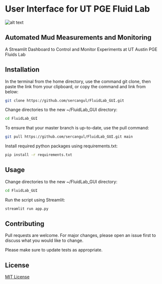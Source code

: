 # User Interface for UT PGE Fluid Lab

![alt text](https://github.com/sercangul/FluidLab_GUI/blob/main/screenshot.PNG "Logo Title Text 1")

## Automated Mud Measurements and Monitoring

A Streamlit Dashboard to Control and Monitor Experiments at UT Austin PGE Fluids Lab

## Installation

In the  terminal from the home directory, use the command git clone, then paste the link from your clipboard, or copy the command and link from below:

```bash
git clone https://github.com/sercangul/FluidLab_GUI.git
```

Change directories to the new ~/FluidLab_GUI directory:

```bash
cd FluidLab_GUI
```

To ensure that your master branch is up-to-date, use the pull command:

```bash
git pull https://github.com/sercangul/FluidLab_GUI.git main
```

Install required python packages using requirements.txt:

```bash
pip install -r requirements.txt
```

## Usage

Change directories to the new ~/FluidLab_GUI directory:

```bash
cd FluidLab_GUI
```

Run the script using Streamlit:

```bash
streamlit run app.py
```
## Contributing
Pull requests are welcome. For major changes, please open an issue first to discuss what you would like to change.

Please make sure to update tests as appropriate.

## License
[MIT License](https://choosealicense.com/licenses/mit/)
